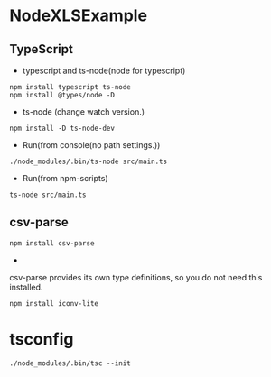 # NodeXLSExample

## TypeScript

- typescript and ts-node(node for typescript)

```
npm install typescript ts-node
npm install @types/node -D
```

- ts-node (change watch version.)

```
npm install -D ts-node-dev
```


- Run(from console(no path settings.))

```
./node_modules/.bin/ts-node src/main.ts 
```

- Run(from npm-scripts)

```
ts-node src/main.ts 
```



## csv-parse


```
npm install csv-parse
```

-
csv-parse
provides
its
own
type
definitions,
so
you
do
not
need
this
installed.

```
npm install iconv-lite
```

# tsconfig

```
./node_modules/.bin/tsc --init 

```
